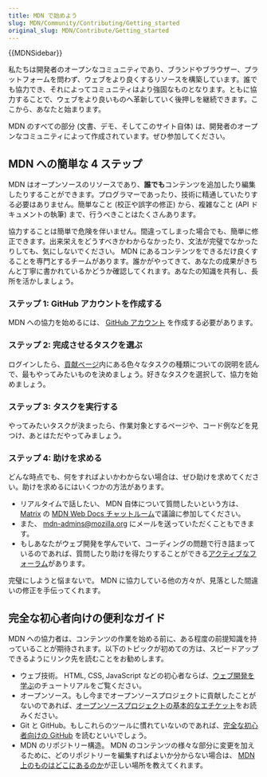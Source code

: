 ```yaml
---
title: MDN で始めよう
slug: MDN/Community/Contributing/Getting_started
original_slug: MDN/Contribute/Getting_started
---
```

{{MDNSidebar}}

私たちは開発者のオープンなコミュニティであり、ブランドやブラウザー、プラットフォームを問わず、ウェブをより良くするリソースを構築しています。誰でも協力でき、それによってコミュニティはより強固なものとなります。ともに協力することで、ウェブをより良いものへ革新していく後押しを継続できます。ここから、あなたと始まります。

MDN のすべての部分 (文書、デモ、そしてこのサイト自体) は、開発者のオープンなコミュニティによって作成されています。ぜひ参加してください。

## MDN への簡単な 4 ステップ

MDN はオープンソースのリソースであり、**誰でも**コンテンツを追加したり編集したりすることができます。プログラマーであったり、技術に精通していたりする必要はありません。簡単なこと (校正や誤字の修正) から、複雑なこと (API ドキュメントの執筆) まで、行うべきことはたくさんあります。

協力することは簡単で危険を伴いません。間違ってしまった場合でも、簡単に修正できます。出来栄えをどうすべきかわからなかったり、文法が完璧でなかったりしても、気にしないでください。 MDN にあるコンテンツをできるだけ良くすることを専門とするチームがあります。誰かがやってきて、あなたの成果がきちんと丁寧に書かれているかどうか確認してくれます。あなたの知識を共有し、長所を活かしましょう。

### ステップ 1: GitHub アカウントを作成する

MDN への協力を始めるには、 [GitHub アカウント](https://github.com/mdn/content/#setup) を作成する必要があります。

### ステップ 2: 完成させるタスクを選ぶ

ログインしたら、[貢献ページ](/ja/docs/MDN/Contribute)内にある色々なタスクの種類についての説明を読んで、最もやってみたいものを決めましょう。好きなタスクを選択して、協力を始めましょう。

### ステップ 3: タスクを実行する

やってみたいタスクが決まったら、作業対象とするページや、コード例などを見つけ、あとはただやってみましょう。

### ステップ 4: 助けを求める

どんな時点でも、何をすればよいかわからない場合は、ぜひ助けを求めてください。助けを求めるにはいくつかの方法があります。

- リアルタイムで話したい、 MDN 自体について質問したいという方は、 [Matrix](https://wiki.mozilla.org/Matrix) の [MDN Web Docs チャットルーム](https://chat.mozilla.org/#/room/#mdn:mozilla.org)で議論に参加してください。
- また、 <mdn-admins@mozilla.org> にメールを送っていただくこともできます。
- もしあなたがウェブ開発を学んでいて、コーディングの問題で行き詰まっているのであれば、質問したり助けを得たりすることができる[アクティブなフォーラム](https://discourse.mozilla.org/c/mdn/learn/250)があります。

完璧にしようと悩まないで。 MDN に協力している他の方々が、見落とした間違いの修正を手伝ってくれます。

## 完全な初心者向けの便利なガイド

MDN への協力者は、コンテンツの作業を始める前に、ある程度の前提知識を持っていることが期待されます。以下のトピックが初めての方は、スピードアップできるようにリンク先を読むことをお勧めします。

- ウェブ技術。 HTML, CSS, JavaScript などの初心者ならば、[ウェブ開発を学ぶ](/ja/docs/Learn)のチュートリアルをご覧ください。
- オープンソース。もし今までオープンソースプロジェクトに貢献したことがないのであれば、[オープンソースプロジェクトの基本的なエチケット](/ja/docs/MDN/Contribute/Open_source_etiquette)をお読みください。
- Git と GitHub。もしこれらのツールに慣れていないのであれば、[完全な初心者向けの GitHub](/ja/docs/MDN/Contribute/GitHub_beginners) を読むといいでしょう。
- MDN のリポジトリー構造。 MDN のコンテンツの様々な部分に変更を加えるために、どのリポジトリーを編集すればよいか分からない場合は、 [MDN 上のものはどこにあるのか](/ja/docs/MDN/Contribute/Where_is_everything)が正しい場所を教えてくれます。
